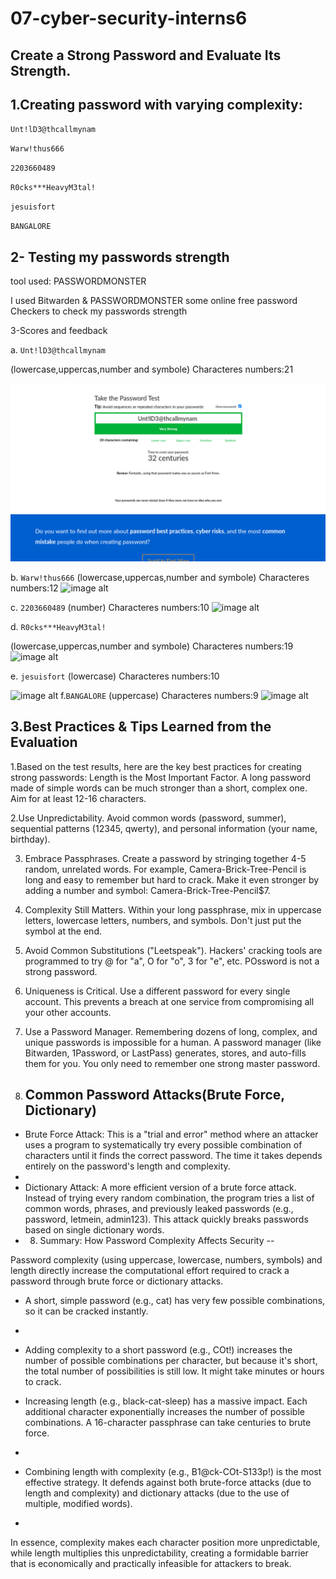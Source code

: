 # 07-cyber-security-interns6
Create a Strong Password and Evaluate Its Strength.
--

1.Creating password with varying complexity:
--

`Unt!lD3@thcallmynam `

`Warw!thus666`

`2203660489`

`R0cks***HeavyM3tal!`

`jesuisfort`

`BANGALORE`

 2- Testing my passwords strength 
 --
 tool used: PASSWORDMONSTER
 
I used Bitwarden & PASSWORDMONSTER some online free password Checkers to check my passwords strength

3-Scores and feedback

a. `Unt!lD3@thcallmynam `

(lowercase,uppercas,number and symbole)
Characteres numbers:21

![image alt](https://github.com/Riplilphat38/07-cyber-security-interns6/blob/79ff56ab38949099f7d05cba8cd5558ba0f37b57/Screenshot%20From%202025-09-30%2019-58-03.png)

b. `Warw!thus666`
(lowercase,uppercas,number and symbole) 
Characteres numbers:12
![image alt]()

c. `2203660489`
(number)
Characteres numbers:10
![image alt]()


d. `R0cks***HeavyM3tal!`

(lowercase,uppercas,number and symbole)
Characteres numbers:19
![image alt]()

e. `jesuisfort`
(lowercase)
Characteres numbers:10

![image alt]()
f.`BANGALORE`
(uppercase)
Characteres numbers:9
![image alt]()

3.Best Practices & Tips Learned from the Evaluation
--
1.Based on the test results, here are the key best practices for creating strong passwords:
Length is the Most Important Factor. A long password made of simple words can be much stronger than a short, complex one. Aim for at least 12-16 characters.
   
2.﻿﻿﻿Use Unpredictability. Avoid common words (password, summer), sequential patterns (12345, qwerty), and personal information (your name, birthday).
   
3. ﻿﻿﻿Embrace Passphrases. Create a password by stringing together 4-5 random, unrelated words. For example, Camera-Brick-Tree-Pencil is long and easy to remember but hard to crack. Make it even stronger by adding a number and symbol: Camera-Brick-Tree-Pencil$7.
   
4. ﻿﻿﻿Complexity Still Matters. Within your long passphrase, mix in uppercase letters, lowercase letters, numbers, and symbols. Don't just put the symbol at the end.
   
5. ﻿﻿﻿Avoid Common Substitutions ("Leetspeak"). Hackers' cracking tools are programmed to try @ for "a", O for "o", 3 for "e", etc. POssword is not a strong password.
     
6. ﻿﻿﻿Uniqueness is Critical. Use a different password for every single account. This prevents a breach at one service from compromising all your other accounts.
    
7. ﻿﻿﻿Use a Password Manager. Remembering dozens of long, complex, and unique passwords is impossible for a human. A password manager (like Bitwarden, 1Password, or LastPass) generates, stores, and auto-fills them for you. You only need to remember one strong master password.
   
4. Common Password Attacks(Brute Force, Dictionary)
   --
 * Brute Force Attack: This is a "trial and error" method where an attacker uses a program to systematically try every possible combination of characters until it finds the correct password. The time it takes depends entirely on the password's length and complexity.
 * 
* Dictionary Attack: A more efficient version of a brute force attack. Instead of trying every random combination, the program tries a list of common words, phrases, and previously leaked passwords (e.g., password, letmein, admin123). This attack quickly breaks passwords based on single dictionary words.
* 
  8. Summary: How Password Complexity Affects Security
  --

Password complexity (using uppercase, lowercase, numbers, symbols) and length directly increase the
computational effort required to crack a password through brute force or dictionary attacks.
* ﻿﻿A short, simple password (e.g., cat) has very few possible combinations, so it can be cracked instantly.
* 
* ﻿﻿Adding complexity to a short password (e.g., COt!) increases the number of possible combinations per character, but because it's short, the total number of possibilities is still low. It might take minutes or hours to crack.
  
* ﻿﻿Increasing length (e.g., black-cat-sleep) has a massive impact. Each additional character exponentially increases the number of possible combinations. A 16-character passphrase can take centuries to brute force.
* 
* ﻿﻿Combining length with complexity (e.g., B1@ck-COt-S133p!) is the most effective strategy. It defends against both brute-force attacks (due to length and complexity) and dictionary attacks (due to the use of multiple, modified words).
* 
In essence, complexity makes each character position more unpredictable, while length multiplies this unpredictability, creating a formidable barrier that is economically and practically infeasible for attackers to break.


